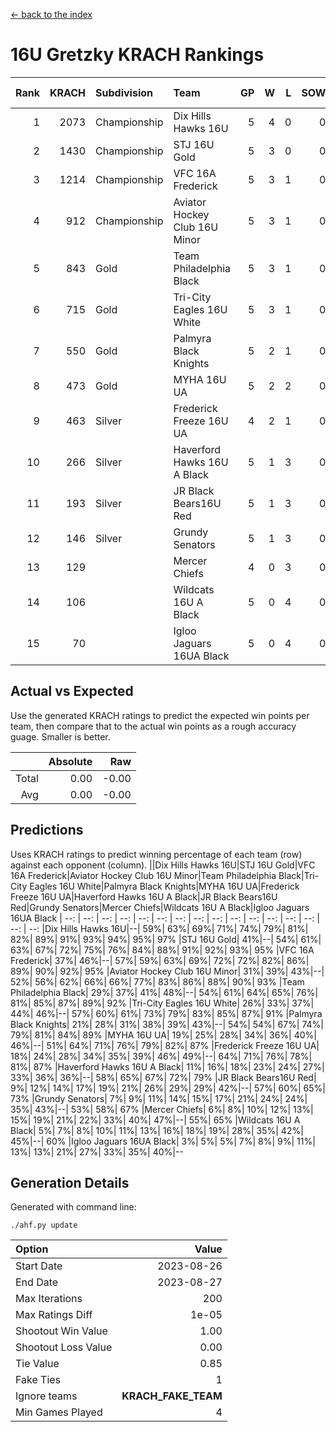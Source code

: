 [<- back to the index](readme.md)
# 16U Gretzky KRACH Rankings
Rank|KRACH|Subdivision|Team|GP|W|L|SOW|SOL|T|SoS|Exp Wins|Win Diff
---:|---:|:---|:---|---:|---:|---:|---:|---:|---:|---:|---:|---:
1|2073|Championship|Dix Hills Hawks 16U|5|4|0|0|0|1|415|4.8|-0.0
2|1430|Championship|STJ 16U Gold|5|3|0|0|0|2|570|4.7|0.0
3|1214|Championship|VFC 16A Frederick|5|3|1|0|0|1|772|3.8|-0.0
4|912|Championship|Aviator Hockey Club 16U Minor|5|3|1|0|0|1|547|3.9|0.0
5|843|Gold|Team Philadelphia Black|5|3|1|0|0|1|524|3.9|0.0
6|715|Gold|Tri-City Eagles 16U White|5|3|1|0|0|1|435|3.8|-0.0
7|550|Gold|Palmyra Black Knights|5|2|1|0|0|2|499|3.7|0.0
8|473|Gold|MYHA 16U UA|5|2|2|0|0|1|570|2.9|0.0
9|463|Silver|Frederick Freeze 16U UA|4|2|1|0|0|1|452|2.8|-0.0
10|266|Silver|Haverford Hawks 16U A Black|5|1|3|0|0|1|862|1.8|-0.0
11|193|Silver|JR Black Bears16U Red|5|1|3|0|0|1|577|1.9|0.0
12|146|Silver|Grundy Senators|5|1|3|0|0|1|462|1.9|0.0
13|129||Mercer Chiefs|4|0|3|0|0|1|759|0.9|0.0
14|106||Wildcats 16U A Black|5|0|4|0|0|1|869|0.9|0.0
15|70||Igloo Jaguars 16UA Black|5|0|4|0|0|1|730|0.9|0.0

## Actual vs Expected
Use the generated KRACH ratings to predict the expected win points per team, then compare that to the actual win points as a rough accuracy guage. Smaller is better.

||Absolute|Raw
|---:|---:|---:
|Total|0.00|-0.00
|Avg|0.00|-0.00

## Predictions
Uses KRACH ratings to predict winning percentage of each team (row) against each opponent (column).
||Dix Hills Hawks 16U|STJ 16U Gold|VFC 16A Frederick|Aviator Hockey Club 16U Minor|Team Philadelphia Black|Tri-City Eagles 16U White|Palmyra Black Knights|MYHA 16U UA|Frederick Freeze 16U UA|Haverford Hawks 16U A Black|JR Black Bears16U Red|Grundy Senators|Mercer Chiefs|Wildcats 16U A Black|Igloo Jaguars 16UA Black
| --: | --: | --: | --: | --: | --: | --: | --: | --: | --: | --: | --: | --: | --: | --: | --: 
|Dix Hills Hawks 16U|--| 59%| 63%| 69%| 71%| 74%| 79%| 81%| 82%| 89%| 91%| 93%| 94%| 95%| 97%
|STJ 16U Gold| 41%|--| 54%| 61%| 63%| 67%| 72%| 75%| 76%| 84%| 88%| 91%| 92%| 93%| 95%
|VFC 16A Frederick| 37%| 46%|--| 57%| 59%| 63%| 69%| 72%| 72%| 82%| 86%| 89%| 90%| 92%| 95%
|Aviator Hockey Club 16U Minor| 31%| 39%| 43%|--| 52%| 56%| 62%| 66%| 66%| 77%| 83%| 86%| 88%| 90%| 93%
|Team Philadelphia Black| 29%| 37%| 41%| 48%|--| 54%| 61%| 64%| 65%| 76%| 81%| 85%| 87%| 89%| 92%
|Tri-City Eagles 16U White| 26%| 33%| 37%| 44%| 46%|--| 57%| 60%| 61%| 73%| 79%| 83%| 85%| 87%| 91%
|Palmyra Black Knights| 21%| 28%| 31%| 38%| 39%| 43%|--| 54%| 54%| 67%| 74%| 79%| 81%| 84%| 89%
|MYHA 16U UA| 19%| 25%| 28%| 34%| 36%| 40%| 46%|--| 51%| 64%| 71%| 76%| 79%| 82%| 87%
|Frederick Freeze 16U UA| 18%| 24%| 28%| 34%| 35%| 39%| 46%| 49%|--| 64%| 71%| 76%| 78%| 81%| 87%
|Haverford Hawks 16U A Black| 11%| 16%| 18%| 23%| 24%| 27%| 33%| 36%| 36%|--| 58%| 65%| 67%| 72%| 79%
|JR Black Bears16U Red|  9%| 12%| 14%| 17%| 19%| 21%| 26%| 29%| 29%| 42%|--| 57%| 60%| 65%| 73%
|Grundy Senators|  7%|  9%| 11%| 14%| 15%| 17%| 21%| 24%| 24%| 35%| 43%|--| 53%| 58%| 67%
|Mercer Chiefs|  6%|  8%| 10%| 12%| 13%| 15%| 19%| 21%| 22%| 33%| 40%| 47%|--| 55%| 65%
|Wildcats 16U A Black|  5%|  7%|  8%| 10%| 11%| 13%| 16%| 18%| 19%| 28%| 35%| 42%| 45%|--| 60%
|Igloo Jaguars 16UA Black|  3%|  5%|  5%|  7%|  8%|  9%| 11%| 13%| 13%| 21%| 27%| 33%| 35%| 40%|--

## Generation Details

Generated with command line:
```
./ahf.py update
```

| Option | Value |
| :----- | ----: |
| Start Date | 2023-08-26 |
| End Date | 2023-08-27 |
| Max Iterations | 200 |
| Max Ratings Diff | 1e-05 |
| Shootout Win Value | 1.00 |
| Shootout Loss Value | 0.00 |
| Tie Value | 0.85 |
| Fake Ties | 1 |
| Ignore teams | __KRACH_FAKE_TEAM__ |
| Min Games Played | 4 |

